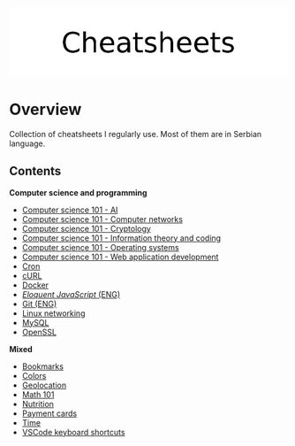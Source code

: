 <p align="center">
	<img src="assets/logo.png" alt="Cheatsheets">
</p>

# Overview

Collection of cheatsheets I regularly use. Most of them are in Serbian language. 

## Contents

**Computer science and programming**

- [Computer science 101 - AI](docs/compsci/artificial_intelligence/)
- [Computer science 101 - Computer networks](docs/compsci/computer_networks/)
- [Computer science 101 - Cryptology](docs/compsci/cryptology/)
- [Computer science 101 - Information theory and coding](docs/compsci/information_theory/)
- [Computer science 101 - Operating systems](docs/compsci/operating_systems/)
- [Computer science 101 - Web application development](docs/compsci/web_application_development.md)
- [Cron](docs/crontab.md)
- [cURL](docs/curl.md)
- [Docker](docs/docker/)
- [*Eloquent JavaScript* (ENG)](docs/ejs/)
- [Git (ENG)](docs/git.md)
- [Linux networking](docs/linux_networking.md)
- [MySQL](docs/mysql/)
- [OpenSSL](docs/openssl/)

**Mixed**

- [Bookmarks](docs/misc/bookmarks.md)
- [Colors](docs/misc/colors.md)
- [Geolocation](docs/misc/geolocation.md)
- [Math 101](docs/misc/math.md)
- [Nutrition](docs/misc/nutrition.md)
- [Payment cards](docs/misc/payment_cards.md)
- [Time](docs/misc/time.md)
- [VSCode keyboard shortcuts](docs/misc/vscode_keys.md)
